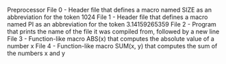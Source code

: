 Preprocessor
File 0 - Header file that defines a macro named SIZE as an abbreviation for the token 1024
File 1 - Header file that defines a macro named PI as an abbreviation for the token 3.14159265359
File 2 - Program that prints the name of the file it was compiled from, followed by a new line
File 3 - Function-like macro ABS(x) that computes the absolute value of a number x
File 4 - Function-like macro SUM(x, y) that computes the sum of the numbers x and y